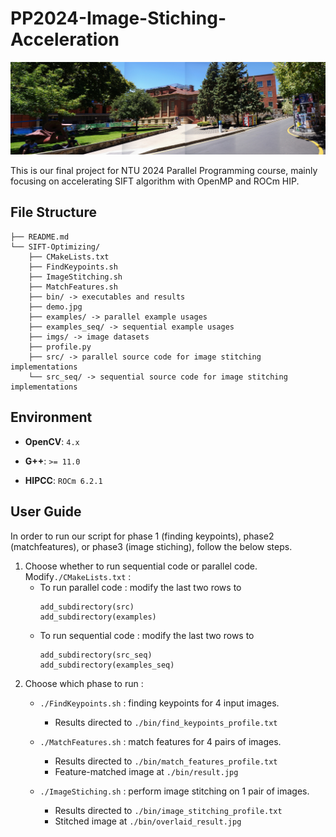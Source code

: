 # PP2024-Image-Stiching-Acceleration

![demo image](SIFT-Optimizing/demo.jpg "demo image")

This is our final project for NTU 2024 Parallel Programming course, mainly focusing on accelerating SIFT algorithm with OpenMP and ROCm HIP.

## File Structure
```
├── README.md
└── SIFT-Optimizing/
    ├── CMakeLists.txt
    ├── FindKeypoints.sh
    ├── ImageStitching.sh
    ├── MatchFeatures.sh
    ├── bin/ -> executables and results
    ├── demo.jpg
    ├── examples/ -> parallel example usages
    ├── examples_seq/ -> sequential example usages
    ├── imgs/ -> image datasets
    ├── profile.py
    ├── src/ -> parallel source code for image stitching implementations
    └── src_seq/ -> sequential source code for image stitching implementations
```

## Environment
- **OpenCV**: `4.x` 

- **G++**: `>= 11.0`

- **HIPCC**: `ROCm 6.2.1`


## User Guide
In order to run our script for phase 1 (finding keypoints), phase2 (matchfeatures), or phase3 (image stiching), follow the below steps.

1. Choose whether to run sequential code or parallel code.
    Modify`./CMakeLists.txt` : 
    - To run parallel code : modify the last two rows to
        ```
        add_subdirectory(src)
        add_subdirectory(examples)
        ```
    - To run sequential code : modify the last two rows to 
        ```
        add_subdirectory(src_seq)
        add_subdirectory(examples_seq)

2. Choose which phase to run : 
    - `./FindKeypoints.sh` : finding keypoints for 4 input images.
        - Results directed to `./bin/find_keypoints_profile.txt`

    - `./MatchFeatures.sh` : match features for 4 pairs of images.
        - Results directed to `./bin/match_features_profile.txt`
        - Feature-matched image at `./bin/result.jpg`

    - `./ImageStiching.sh` : perform image stitching on 1 pair of images.
        - Results directed to `./bin/image_stitching_profile.txt`
        - Stitched image at `./bin/overlaid_result.jpg`

